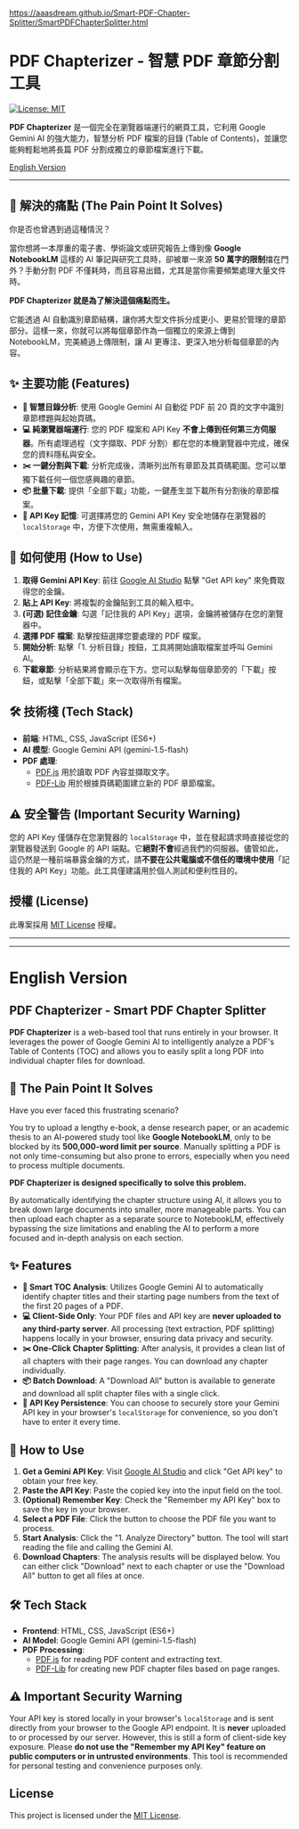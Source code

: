 https://aaasdream.github.io/Smart-PDF-Chapter-Splitter/SmartPDFChapterSplitter.html


# PDF Chapterizer - 智慧 PDF 章節分割工具

[![License: MIT](https://img.shields.io/badge/License-MIT-yellow.svg)](https://opensource.org/licenses/MIT)

**PDF Chapterizer** 是一個完全在瀏覽器端運行的網頁工具，它利用 Google Gemini AI 的強大能力，智慧分析 PDF 檔案的目錄 (Table of Contents)，並讓您能夠輕鬆地將長篇 PDF 分割成獨立的章節檔案進行下載。

[English Version](#english-version)

---

## 🚀 解決的痛點 (The Pain Point It Solves)

你是否也曾遇到過這種情況？

當你想將一本厚重的電子書、學術論文或研究報告上傳到像 **Google NotebookLM** 這樣的 AI 筆記與研究工具時，卻被單一來源 **50 萬字的限制**擋在門外？手動分割 PDF 不僅耗時，而且容易出錯，尤其是當你需要頻繁處理大量文件時。

**PDF Chapterizer 就是為了解決這個痛點而生。**

它能透過 AI 自動識別章節結構，讓你將大型文件拆分成更小、更易於管理的章節部分。這樣一來，你就可以將每個章節作為一個獨立的來源上傳到 NotebookLM，完美繞過上傳限制，讓 AI 更專注、更深入地分析每個章節的內容。

## ✨ 主要功能 (Features)

*   **🧠 智慧目錄分析**: 使用 Google Gemini AI 自動從 PDF 前 20 頁的文字中識別章節標題與起始頁碼。
*   **💻 純瀏覽器端運行**: 您的 PDF 檔案和 API Key **不會上傳到任何第三方伺服器**。所有處理過程（文字擷取、PDF 分割）都在您的本機瀏覽器中完成，確保您的資料隱私與安全。
*   **✂️ 一鍵分割與下載**: 分析完成後，清晰列出所有章節及其頁碼範圍。您可以單獨下載任何一個您感興趣的章節。
*   **📦 批量下載**: 提供「全部下載」功能，一鍵產生並下載所有分割後的章節檔案。
*   **🔑 API Key 記憶**: 可選擇將您的 Gemini API Key 安全地儲存在瀏覽器的 `localStorage` 中，方便下次使用，無需重複輸入。

## 📖 如何使用 (How to Use)

1.  **取得 Gemini API Key**: 前往 [Google AI Studio](https://aistudio.google.com/prompts/new_chat) 點擊 "Get API key" 來免費取得您的金鑰。
2.  **貼上 API Key**: 將複製的金鑰貼到工具的輸入框中。
3.  **(可選) 記住金鑰**: 勾選「記住我的 API Key」選項，金鑰將被儲存在您的瀏覽器中。
4.  **選擇 PDF 檔案**: 點擊按鈕選擇您要處理的 PDF 檔案。
5.  **開始分析**: 點擊「1. 分析目錄」按鈕，工具將開始讀取檔案並呼叫 Gemini AI。
6.  **下載章節**: 分析結果將會顯示在下方。您可以點擊每個章節旁的「下載」按鈕，或點擊「全部下載」來一次取得所有檔案。

## 🛠️ 技術棧 (Tech Stack)

*   **前端**: HTML, CSS, JavaScript (ES6+)
*   **AI 模型**: Google Gemini API (gemini-1.5-flash)
*   **PDF 處理**:
    *   [PDF.js](https://mozilla.github.io/pdf.js/) 用於讀取 PDF 內容並擷取文字。
    *   [PDF-Lib](https://pdf-lib.js.org/) 用於根據頁碼範圍建立新的 PDF 章節檔案。

## ⚠️ 安全警告 (Important Security Warning)

您的 API Key 僅儲存在您瀏覽器的 `localStorage` 中，並在發起請求時直接從您的瀏覽器發送到 Google 的 API 端點。它**絕對不會**經過我們的伺服器。儘管如此，這仍然是一種前端暴露金鑰的方式，請**不要在公共電腦或不信任的環境中使用**「記住我的 API Key」功能。此工具僅建議用於個人測試和便利性目的。

## 授權 (License)

此專案採用 [MIT License](LICENSE) 授權。

---
---

# English Version

## PDF Chapterizer - Smart PDF Chapter Splitter

**PDF Chapterizer** is a web-based tool that runs entirely in your browser. It leverages the power of Google Gemini AI to intelligently analyze a PDF's Table of Contents (TOC) and allows you to easily split a long PDF into individual chapter files for download.

## 🚀 The Pain Point It Solves

Have you ever faced this frustrating scenario?

You try to upload a lengthy e-book, a dense research paper, or an academic thesis to an AI-powered study tool like **Google NotebookLM**, only to be blocked by its **500,000-word limit per source**. Manually splitting a PDF is not only time-consuming but also prone to errors, especially when you need to process multiple documents.

**PDF Chapterizer is designed specifically to solve this problem.**

By automatically identifying the chapter structure using AI, it allows you to break down large documents into smaller, more manageable parts. You can then upload each chapter as a separate source to NotebookLM, effectively bypassing the size limitations and enabling the AI to perform a more focused and in-depth analysis on each section.

## ✨ Features

*   **🧠 Smart TOC Analysis**: Utilizes Google Gemini AI to automatically identify chapter titles and their starting page numbers from the text of the first 20 pages of a PDF.
*   **💻 Client-Side Only**: Your PDF files and API key are **never uploaded to any third-party server**. All processing (text extraction, PDF splitting) happens locally in your browser, ensuring data privacy and security.
*   **✂️ One-Click Chapter Splitting**: After analysis, it provides a clean list of all chapters with their page ranges. You can download any chapter individually.
*   **📦 Batch Download**: A "Download All" button is available to generate and download all split chapter files with a single click.
*   **🔑 API Key Persistence**: You can choose to securely store your Gemini API key in your browser's `localStorage` for convenience, so you don't have to enter it every time.

## 📖 How to Use

1.  **Get a Gemini API Key**: Visit [Google AI Studio](https://aistudio.google.com/prompts/new_chat) and click "Get API key" to obtain your free key.
2.  **Paste the API Key**: Paste the copied key into the input field on the tool.
3.  **(Optional) Remember Key**: Check the "Remember my API Key" box to save the key in your browser.
4.  **Select a PDF File**: Click the button to choose the PDF file you want to process.
5.  **Start Analysis**: Click the "1. Analyze Directory" button. The tool will start reading the file and calling the Gemini AI.
6.  **Download Chapters**: The analysis results will be displayed below. You can either click "Download" next to each chapter or use the "Download All" button to get all files at once.

## 🛠️ Tech Stack

*   **Frontend**: HTML, CSS, JavaScript (ES6+)
*   **AI Model**: Google Gemini API (gemini-1.5-flash)
*   **PDF Processing**:
    *   [PDF.js](https://mozilla.github.io/pdf.js/) for reading PDF content and extracting text.
    *   [PDF-Lib](https://pdf-lib.js.org/) for creating new PDF chapter files based on page ranges.

## ⚠️ Important Security Warning

Your API key is stored locally in your browser's `localStorage` and is sent directly from your browser to the Google API endpoint. It is **never** uploaded to or processed by our server. However, this is still a form of client-side key exposure. Please **do not use the "Remember my API Key" feature on public computers or in untrusted environments**. This tool is recommended for personal testing and convenience purposes only.

## License

This project is licensed under the [MIT License](LICENSE).
